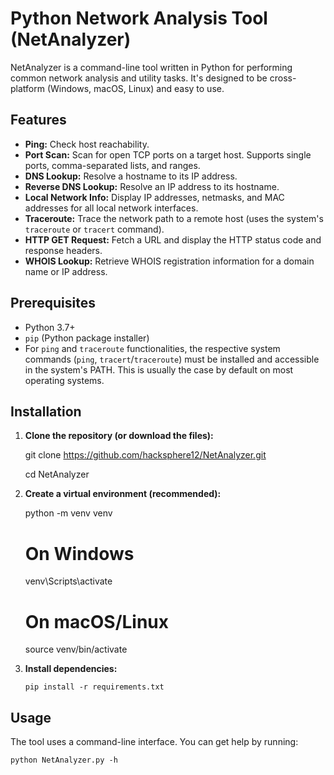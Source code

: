 # Python Network Analysis Tool (NetAnalyzer)

NetAnalyzer is a command-line tool written in Python for performing common network analysis and utility tasks. It's designed to be cross-platform (Windows, macOS, Linux) and easy to use.

## Features

*   **Ping:** Check host reachability.
*   **Port Scan:** Scan for open TCP ports on a target host. Supports single ports, comma-separated lists, and ranges.
*   **DNS Lookup:** Resolve a hostname to its IP address.
*   **Reverse DNS Lookup:** Resolve an IP address to its hostname.
*   **Local Network Info:** Display IP addresses, netmasks, and MAC addresses for all local network interfaces.
*   **Traceroute:** Trace the network path to a remote host (uses the system's `traceroute` or `tracert` command).
*   **HTTP GET Request:** Fetch a URL and display the HTTP status code and response headers.
*   **WHOIS Lookup:** Retrieve WHOIS registration information for a domain name or IP address.

## Prerequisites

*   Python 3.7+
*   `pip` (Python package installer)
*   For `ping` and `traceroute` functionalities, the respective system commands (`ping`, `tracert`/`traceroute`) must be installed and accessible in the system's PATH. This is usually the case by default on most operating systems.

## Installation

1.  **Clone the repository (or download the files):**

    git clone <https://github.com/hacksphere12/NetAnalyzer.git>

    cd NetAnalyzer

3.  **Create a virtual environment (recommended):**

    python -m venv venv
    # On Windows
    venv\Scripts\activate
    # On macOS/Linux
    source venv/bin/activate

4.  **Install dependencies:**

        pip install -r requirements.txt


## Usage

The tool uses a command-line interface. You can get help by running:

    python NetAnalyzer.py -h
